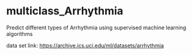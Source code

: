 # multiclass_Arrhythmia
Predict different types of Arrhythmia using supervised machine learning algorithms

data set link: https://archive.ics.uci.edu/ml/datasets/arrhythmia

